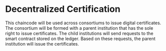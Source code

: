 # Decentralized Certification 

This chaincode will be used across consortiums to issue digital certificates. The consortium will be formed with a parent institution that has the sole right to issue certificates. The child institutions will send requests to the smart contract stored on the ledger. Based on these requests, the parent institution will issue the certificates.

